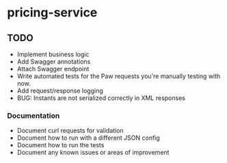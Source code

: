pricing-service
===============

TODO
----

- Implement business logic
- Add Swagger annotations
- Attach Swagger endpoint
- Write automated tests for the Paw requests you're manually testing with now.
- Add request/response logging
- BUG: Instants are not serialized correctly in XML responses

### Documentation

- Document curl requests for validation
- Document how to run with a different JSON config
- Document how to run the tests
- Document any known issues or areas of improvement